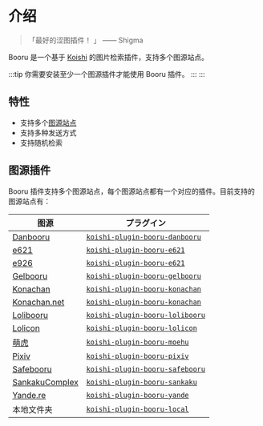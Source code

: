 # 介绍

> 「最好的涩图插件！ 」 —— Shigma

Booru 是一个基于 [Koishi](https://koishi.chat/) 的图片检索插件，支持多个图源站点。

:::tip
你需要安装至少一个图源插件才能使用 Booru 插件。
:::
:::

## 特性

- 支持多个[图源站点](#图源插件)
- 支持多种发送方式
- 支持随机检索

## 图源插件

Booru 插件支持多个图源站点，每个图源站点都有一个对应的插件。目前支持的图源站点有：

| 图源                                                 | プラグイン                                                     |
| -------------------------------------------------- | --------------------------------------------------------- |
| [Danbooru](https://danbooru.donmai.us/)            | [`koishi-plugin-booru-danbooru`](./plugins/danbooru.md)   |
| [e621](https://e621.net/)                          | [`koishi-plugin-booru-e621`](./plugins/e621.md)           |
| [e926](https://e926.net/)                          | [`koishi-plugin-booru-e621`](./plugins/e621.md)           |
| [Gelbooru](https://gelbooru.com/)                  | [`koishi-plugin-booru-gelbooru`](./plugins/gelbooru.md)   |
| [Konachan](https://konachan.com/)                  | [`koishi-plugin-booru-konachan`](./plugins/konachan.md)   |
| [Konachan.net](https://konachan.net/)              | [`koishi-plugin-booru-konachan`](./plugins/konachan.md)   |
| [Lolibooru](https://lolibooru.moe/)                | [`koishi-plugin-booru-lolibooru`](./plugins/lolibooru.md) |
| [Lolicon](https://lolicon.app/)                    | [`koishi-plugin-booru-lolicon`](./plugins/lolicon.md)     |
| [萌虎](https://img.moehu.org/)                       | [`koishi-plugin-booru-moehu`](./plugins/moehu.md)         |
| [Pixiv](https://www.pixiv.net/)                    | [`koishi-plugin-booru-pixiv`](./plugins/pixiv.md)         |
| [Safebooru](https://safebooru.org/)                | [`koishi-plugin-booru-safebooru`](./plugins/safebooru.md) |
| [SankakuComplex](https://chan.sankakucomplex.com/) | [`koishi-plugin-booru-sankaku`](./plugins/sankaku.md)     |
| [Yande.re](https://yande.re/)                      | [`koishi-plugin-booru-yande`](./plugins/yande.md)         |
| 本地文件夹                                              | [`koishi-plugin-booru-local`](./plugins/local.md)         |
